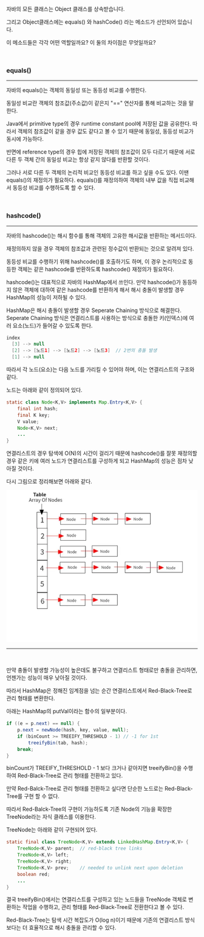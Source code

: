 자바의 모든 클래스는 Object 클래스를 상속받습니다. 

그리고 Object클래스에는 equals() 와 hashCode() 라는 메소드가 선언되어 있습니다. 

이 메소드들은 각각 어떤 역할일까요? 이 둘의 차이점은 무엇일까요?

<br>

### equals()
---

자바의 equals()는 객체의 동일성 또는 동등성 비교를 수행한다. 

동일성 비교란 객체의 참조값(주소값)이 같은지 "==" 연산자를 통해 비교하는 것을 말한다.

Java에서 primitive type의 경우 runtime constant pool에 저장된 값을 공유한다. 따라서 객체의 참조값이 같을 경우 값도 같다고 볼 수 있기 때문에 동일성, 동등성 비교가 동시에 가능하다.

반면에 reference type의 경우 힙에 저장된 객체의 참조값이 모두 다르기 때문에 서로 다른 두 객체 간의 동일성 비교는 항상 같지 않다를 반환할 것이다.

그러나 서로 다른 두 객체의 논리적 비교인 동등성 비교를 하고 싶을 수도 있다. 이땐 equals()의 재정의가 필요하다. equals()를 재정의하여 객체의 내부 값을 직접 비교해서 동등성 비교를 수행하도록 할 수 있다.

<br>

### hashcode()
---

자바의 hashcode()는 해시 함수를 통해 객체의 고유한 해시값을 반환하는 메서드이다.

재정의하지 않을 경우 객체의 참조값과 관련된 정수값이 반환되는 것으로 알려져 있다.

동등성 비교를 수행하기 위해 hashcode()를 호출하기도 하며, 이 경우 논리적으로 동등한 객체는 같은 hashcode를 반환하도록 hashcode() 재정의가 필요하다.

hashcode()는 대표적으로 자바의 HashMap에서 쓰인다. 만약 hashcode()가 동등하지 않은 객체에 대하여 같은 hashcode를 반환하게 해서 해시 충돌이 발생할 경우 HashMap의 성능이 저하될 수 있다.

HashMap은 해시 충돌이 발생할 경우 Seperate Chaining 방식으로 해결한다. Seperate Chaining 방식은 연결리스트를 사용하는 방식으로 충돌한 키(인덱스)에 여러 요소(노드)가 들어갈 수 있도록 한다.

```Java
index
  [3] --> null
  [2] --> [노드1] --> [노드2] --> [노드3]  // 2번의 충돌 발생
  [1] --> null
```

따라서 각 노드(요소)는 다음 노드를 가리킬 수 있어야 하며, 이는 연결리스트의 구조와 같다.

노드는 아래와 같이 정의되어 있다.

```Java
static class Node<K,V> implements Map.Entry<K,V> {
    final int hash;
    final K key;
    V value;
    Node<K,V> next;
    ...
}
```

연결리스트의 경우 탐색에 O(N)의 시간이 걸리기 때문에 hashcode()를 잘못 재정의할 경우 같은 키에 여러 노드가 연결리스트를 구성하게 되고 HashMap의 성능은 점차 낮아질 것이다.

다시 그림으로 정리해보면 아래와 같다.

![hashmap-seperate-chaining](../Img/HashMap-seperate-chaining.webp)

---

<br>

만약 충돌이 발생할 가능성이 높은데도 불구하고 연결리스트 형태로만 충돌을 관리하면, 언젠가는 성능이 매우 낮아질 것이다.

따라서 HashMap은 정해진 임계점을 넘는 순간 연결리스트에서 Red-Black-Tree로 관리 형태를 변환한다.

아래는 HashMap의 putVal이라는 함수의 일부분이다.

```Java
if ((e = p.next) == null) {
    p.next = newNode(hash, key, value, null);
    if (binCount >= TREEIFY_THRESHOLD - 1) // -1 for 1st
        treeifyBin(tab, hash);
    break;
}
```

binCount가 TREEIFY_THRESHOLD - 1 보다 크거나 같아지면 treeifyBin()을 수행하여 Red-Black-Tree로 관리 형태를 전환하고 있다.

만약 Red-Balck-Tree로 관리 형태를 전환하고 싶다면 단순한 노드로는 Red-Black-Tree를 구현 할 수 없다.

따라서 Red-Balck-Tree의 구현이 가능하도록 기존 Node의 기능을 확장한 TreeNode라는 자식 클래스를 이용한다.

TreeNode는 아래와 같이 구현되어 있다.

```Java
static final class TreeNode<K,V> extends LinkedHashMap.Entry<K,V> {
    TreeNode<K,V> parent;  // red-black tree links
    TreeNode<K,V> left;
    TreeNode<K,V> right;
    TreeNode<K,V> prev;    // needed to unlink next upon deletion
    boolean red;
    ...
}
```

결국 treeifyBin()에서는 연결리스트를 구성하고 있는 노드들을 TreeNode 객체로 변환하는 작업을 수행하고, 관리 형태를 Red-Black-Tree로 전환한다고 볼 수 있다.

Red-Black-Tree는 탐색 시간 복잡도가 O(log n)이기 때문에 기존의 연결리스트 방식 보다는 더 효율적으로 해시 충돌을 관리할 수 있다.
